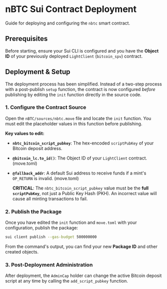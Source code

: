 # nBTC Sui Contract Deployment

Guide for deploying and configuring the `nbtc` smart contract.

## Prerequisites

Before starting, ensure your Sui CLI is configured and you have the **Object ID** of your previously deployed `LightClient` (`bitcoin_spv`) contract.

## Deployment & Setup

The deployment process has been simplified. Instead of a two-step process with a post-publish `setup` function, the contract is now configured _before_ publishing by editing the `init` function directly in the source code.

### 1. Configure the Contract Source

Open the `nBTC/sources/nbtc.move` file and locate the `init` function. You must edit the placeholder values in this function before publishing.

**Key values to edit:**

- **`nbtc_bitcoin_script_pubkey`**: The hex-encoded `scriptPubKey` of your Bitcoin deposit address.
- **`@bitcoin_lc.to_id()`**: The Object ID of your `LightClient` contract. (move.toml)
- **`@fallback_addr`**: A default Sui address to receive funds if a mint's `OP_RETURN` is invalid. (move.toml)

  **CRITICAL**: The `nbtc_bitcoin_script_pubkey` value must be the **full `scriptPubKey`**, not just a Public Key Hash (PKH). An incorrect value will cause all minting transactions to fail.

### 2. Publish the Package

Once you have edited the `init` function and `move.toml` with your configuration, publish the package:

```bash
sui client publish --gas-budget 500000000
```

From the command's output, you can find your new **Package ID** and other created objects.

### 3. Post-Deployment Administration

After deployment, the `AdminCap` holder can change the active Bitcoin deposit script at any time by calling the `add_script_pubkey` function.
